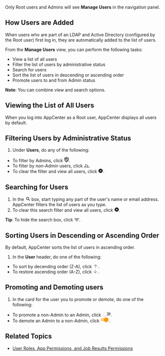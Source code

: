 Only Root users and Admins will see **Manage Users** in the navigation panel.

## How Users are Added

When users who are part of an LDAP and Active Directory (configured by the Root user) first log in, they are automatically added to the list of users. 

From the **Manage Users** view, you can perform the following tasks:

- View a list of all users
- Filter the list of users by administrative status
- Search for users
- Sort the list of users in descending or ascending order
- Promote users to and from Admin status

**Note**: You can combine view and search options.

## Viewing the List of All Users

When you log into AppCenter as a Root user, AppCenter displays all users by default.

## Filtering Users by Administrative Status

1. Under **Users**, do any of the following:
 * To filter by Admins, click ![admin users button](/user-guide/images/admin-users.png).
 * To filter by non-Admin users, click ![non-admin users button](/user-guide/images/non-admin-users.png).
 * To clear the filter and view all users, click ![clear search button](/user-guide/images/clear-search.png).

## Searching for Users

1. In the ![search users box](/user-guide/images/search.png) box, start typing any part of the user's name or email address. AppCenter filters the list of users as you type.
2. To clear this search filter and view all users, click ![clear search button](/user-guide/images/clear-search.png).

**Tip**:  To hide the search box, click ![hide search button](/user-guide/images/hide-search.png).

## Sorting Users in Descending or Ascending Order

By default, AppCenter sorts the list of users in ascending order.

1. In the **User** header, do one of the following:
 * To sort by decending order (Z-A), click ![up arrow button](/user-guide/images/up-arrow.png).
 * To restore ascending order (A-Z), click ![down arrow button](/user-guide/images/down-arrow.png).

## Promoting and Demoting users

1. In the card for the user you to promote or demote, do one of the following:
 * To promote a non-Admin to an Admin, click ![promote to admin button](/user-guide/images/promote-admin.png).
 * To demote an Admin to a non-Admin, click ![demote from admin button](/user-guide/images/demote-admin.png).

## Related Topics
* [User Roles, App Permissions, and Job Results Permissions](/user-guide/app-permission-user-role.md)
